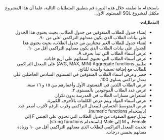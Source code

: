 <div dir="rtl">
باستخدام ما تعلمته خلال هذهِ الدورة قم بتطبيق المتطلبات التالية، علما أن هذا المشروع مكمّل لمشروع SQL المستوى الأول.

**المتطلبات:**

- إنشاء جدول للطلاب المتفوقين من جدول الطلاب، بحيث يحتوي هذا الجدول على بيانات الطلاب الذي يكون معدلهم التراكمي أعلى من ٩٠.
- إنشاء جدول للطلاب الغير مجتازين من جدول الطلاب، بحيث يحتوي هذا الجدول على بيانات الطلاب الذي يكون معدلهم التراكمي أقل من ٦٠.
- عرض أسماء الطلاب التي تبدأ بحرف A.
- عرض أسماء الطلاب التي تحتوي أسمائهم على أربع خانات.
- تطبيق AVG, MAX, MIN) Aggregate functions) على المعدل التراكمي للطالب مع إضافة تسمية واضحة للناتج.
- حصر وعرض أسماء الطلاب المتفوقين في المستوى السادس الحاصلين على معدل تراكمي يساوي 100.
- عرض الطلاب اللذين في المستوى الأول وأعمارهم بين ١٥ و ١٦ سنة.
- عرض عدد الطلاب الموجودين بالمستوى ٢.
- استعراض مسارات الطلاب في المدرسة بدون تكرار.
- عرض أسماء المواد ويتم عرض الكلمات بالأحرف الكبيرة.
- عرض المتوسط الحسابي للمعدل التراكمي وقرب الرقم لأقرب أصغر عدد (باستخدام numeric functions).
- تبديل جميع الصفوف من جدول الطلاب التي تحتوي على الجنس F إلى Female، و M إلى Male (باستخدام string functions).
- تحديث المعدل التراكمي للطلاب الذي معدلهم التراكمي أقل من ٦٠ وزيادة معدلهم بخمس درجات.

</div>